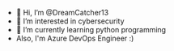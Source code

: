 - 👋 Hi, I’m @DreamCatcher13
- 👀 I’m interested in cybersecurity
- 🌱 I’m currently learning python programming
- Also, I'm Azure DevOps Engineer :)


<!---
DreamCatcher13/DreamCatcher13 is a ✨ special ✨ repository because its `README.md` (this file) appears on your GitHub profile.
You can click the Preview link to take a look at your changes.
--->
